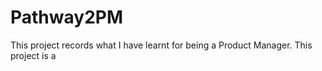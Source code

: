 # Pathway2PM
This project records what I have learnt for being a Product Manager.
This project is a
